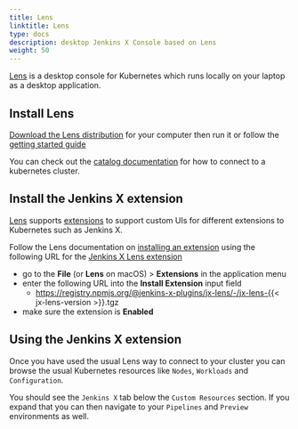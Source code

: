 ```yaml
---
title: Lens
linktitle: Lens
type: docs
description: desktop Jenkins X Console based on Lens 
weight: 50
---
```

    
[Lens](https://k8slens.dev/) is a desktop console for Kubernetes which runs locally on your laptop as a desktop application.
                             


## Install Lens

[Download the Lens distribution](https://k8slens.dev/#download) for your computer then run it or follow the [getting started guide](https://docs.k8slens.dev/main/getting-started/)

You can check out the [catalog documentation](https://docs.k8slens.dev/main/catalog/) for how to connect to a kubernetes cluster.

## Install the Jenkins X extension

[Lens](https://k8slens.dev/) supports [extensions](https://k8slens.dev/#extensions) to support custom UIs for different extensions to Kubernetes such as Jenkins X.
                
Follow the Lens documentation on [installing an extension](https://docs.k8slens.dev/main/extensions/usage/#installing-an-extension) using the following URL for the [Jenkins X Lens extension](https://github.com/jenkins-x-plugins/jx-lens)


* go to the **File** (or **Lens** on macOS) > **Extensions** in the application menu
* enter the following URL into the **Install Extension** input field
  * https://registry.npmjs.org/@jenkins-x-plugins/jx-lens/-/jx-lens-{{< jx-lens-version >}}.tgz
* make sure the extension is **Enabled**


## Using the Jenkins X extension

Once you have used the usual Lens way to connect to your cluster you can browse the usual Kubernetes resources like `Nodes`, `Workloads` and `Configuration`.

You should see the `Jenkins X` tab below the `Custom Resources` section. If you expand that you can then navigate to your `Pipelines` and `Preview` environments as well.